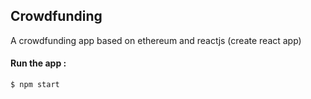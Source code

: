 ## Crowdfunding 
A crowdfunding app based on ethereum and reactjs (create react app) 

#### Run the app : 
```sh
$ npm start
```
